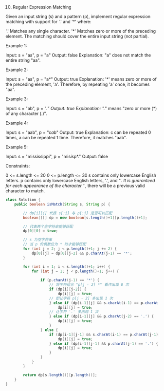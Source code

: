 10. Regular Expression Matching

Given an input string (s) and a pattern (p), implement regular expression matching with support for '.' and '*' where: 

'.' Matches any single character.
'*' Matches zero or more of the preceding element.
The matching should cover the entire input string (not partial).

 

Example 1:

Input: s = "aa", p = "a"
Output: false
Explanation: "a" does not match the entire string "aa".

Example 2:

Input: s = "aa", p = "a*"
Output: true
Explanation: '*' means zero or more of the preceding element, 'a'. Therefore, by repeating 'a' once, it becomes "aa".

Example 3:

Input: s = "ab", p = ".*"
Output: true
Explanation: ".*" means "zero or more (*) of any character (.)".

Example 4:

Input: s = "aab", p = "c*a*b"
Output: true
Explanation: c can be repeated 0 times, a can be repeated 1 time. Therefore, it matches "aab".

Example 5:

Input: s = "mississippi", p = "mis*is*p*."
Output: false


Constraints:

0 <= s.length <= 20
0 <= p.length <= 30
s contains only lowercase English letters.
p contains only lowercase English letters, '.', and '*'.
It is guaranteed for each appearance of the character '*', there will be a previous valid character to match.

```java
class Solution {
    public boolean isMatch(String s, String p) {

        // dp[i][j] 代表 s[:i] 与 p[:j] 是否可以匹配
        boolean[][] dp = new boolean[s.length()+1][p.length()+1];

        // 代表两个空字符串能够匹配
        dp[0][0] = true;

        // s 为空字符串
        // 当 p 的偶数位为 * 时才能够匹配
        for (int j = 2; j < p.length()+1; j += 2) {
            dp[0][j] = dp[0][j-2] && p.charAt(j-1) == '*';
        }

        for (int i = 1; i < s.length()+1; i++) {
            for (int j = 1; j < p.length()+1; j++) {
                
                if (p.charAt(j-1) == '*') {
                    // 将字符组合 "p[j - 2] *" 看作出现 0 次
                    if (dp[i][j-2]) {
                        dp[i][j] = true;
                    // 即让字符 p[j - 2] 多出现 1 次
                    } else if (dp[i-1][j] && s.charAt(i-1) == p.charAt(j-2)) {
                        dp[i][j] = true;
                    // 让字符 '.' 多出现 1 次
                    } else if (dp[i-1][j] && p.charAt(j-2) == '.') {
                        dp[i][j] = true;
                    }
                } else {
                    if (dp[i-1][j-1] && s.charAt(i-1) == p.charAt(j-1)) {
                        dp[i][j] = true;
                    } else if (dp[i-1][j-1] && p.charAt(j-1) == '.') {
                        dp[i][j] = true;
                    }
                }
            }
        }

        return dp[s.length()][p.length()];
    }
}
```

